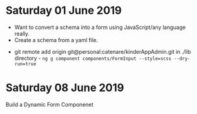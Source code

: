 # Saturday 01 June 2019

- Want to convert a schema into a form using JavaScript/any language really.
- Create a schema from a yaml file.

* git remote add origin git@personal:catenare/kinderAppAdmin.git
  in ./lib directory - `ng g component components/FormInput --style=scss --dry-run=true`

# Saturday 08 June 2019

Build a Dynamic Form Componenet
